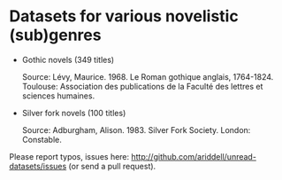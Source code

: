 Datasets for various novelistic (sub)genres
===========================================

*   Gothic novels (349 titles)

    Source: Lévy, Maurice. 1968. Le Roman gothique anglais, 1764-1824. Toulouse:
    Association des publications de la Faculté des lettres et sciences humaines.

*   Silver fork novels (100 titles)

    Source: Adburgham, Alison. 1983. Silver Fork Society. London: Constable.

Please report typos, issues here: http://github.com/ariddell/unread-datasets/issues (or send a pull request).
